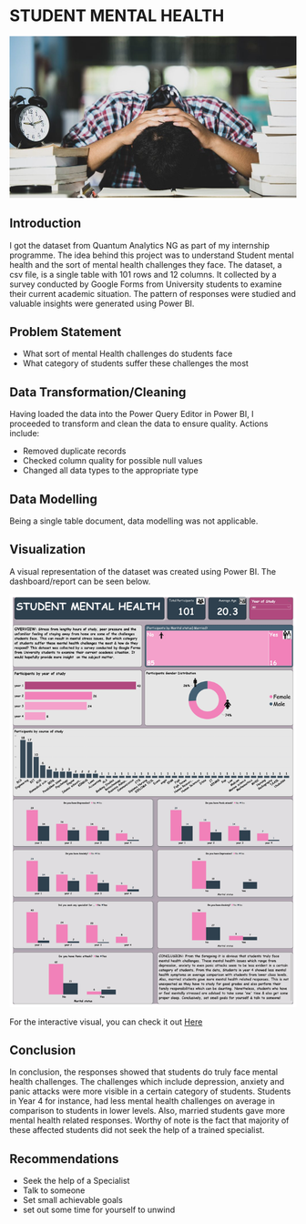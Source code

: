 # STUDENT MENTAL HEALTH

![](Student_Mental_Health_Image.jpg)


## Introduction 
I got the dataset from Quantum Analytics NG as part of my internship programme. The idea behind this project was to understand Student mental health and the sort of mental health challenges they face. The dataset, a csv file, is a single table with 101 rows and 12 columns. It collected by a survey conducted by Google Forms from University students to examine their current academic situation. The pattern of responses were studied and valuable insights were generated using Power BI.


## Problem Statement
- What sort of mental Health challenges do students face
- What category of students suffer these challenges the most


## Data Transformation/Cleaning
Having loaded the data into the Power Query Editor in Power BI, I proceeded to transform and clean the data to ensure quality. Actions include:

- Removed duplicate records
- Checked column quality for possible null values
- Changed all data types to the appropriate type


## Data Modelling
Being a single table document, data modelling was not applicable.



## Visualization
A visual representation of the dataset was created using Power BI. The dashboard/report can be seen below.

![](Students_Mental_Health_Dashboard.jpg)

For the interactive visual, you can check it out [Here](https://app.powerbi.com/groups/me/reports/212694ac-4aff-44c0-8aed-da373b767de9/ReportSection?experience=power-bi)


## Conclusion
In conclusion, the responses showed that students do truly face mental health challenges. The challenges which include depression, anxiety and panic attacks were more visible in a certain category of students. Students in Year 4 for instance, had less mental health challenges on average in comparison to students in lower levels. Also, married students gave more mental health related responses. Worthy of note is the fact that majority of these affected students did not seek the help of a trained specialist.


## Recommendations
- Seek the help of a Specialist
- Talk to someone
- Set small achievable goals
- set out some time for yourself to unwind
